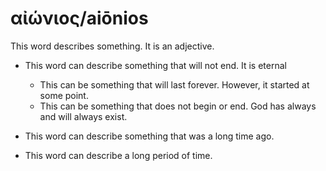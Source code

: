 # αἰώνιος/aiōnios
This word describes something. It is an adjective.

* This word can describe something that will not end. It is eternal
    * This can be something that will last forever. However, it started at some point.
    * This can be something that does not begin or end. God has always and will always exist. 


* This word can describe something that was a long time ago.

* This word can describe a long period of time.

